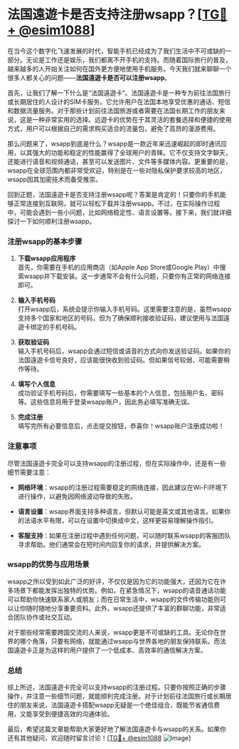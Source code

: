 # 法国遠遊卡是否支持注册wsapp？[[TG💪+ @esim1088](https://t.me/s/esim1088)]

在当今这个数字化飞速发展的时代，智能手机已经成为了我们生活中不可或缺的一部分。无论是工作还是娱乐，我们都离不开手机的支持。而随着国际旅行的普及，越来越多的人开始关注如何在国外更方便地使用手机服务。今天我们就来聊聊一个很多人都关心的问题——**法国遠遊卡是否可以注册wsapp**。

首先，让我们了解一下什么是“法国遠遊卡”。法国遠遊卡是一种专为前往法国旅行或长期居住的人设计的SIM卡服务。它允许用户在法国本地享受优惠的通话、短信和数据流量服务。对于那些计划前往法国旅游或者需要在法国长期工作的朋友来说，这是一种非常实用的选择。远遊卡的优势在于其灵活的套餐选择和便捷的使用方式，用户可以根据自己的需求购买适合的流量包，避免了高昂的漫游费用。

那么问题来了，wsapp到底是什么？wsapp是一款近年来迅速崛起的即时通讯应用，以其强大的功能和稳定的性能赢得了全球用户的青睐。它不仅支持文字聊天，还能进行语音和视频通话，甚至可以发送图片、文件等多媒体内容。更重要的是，wsapp在全球范围内都非常受欢迎，特别是在一些对隐私保护要求较高的地区，wsapp因其加密技术而备受推崇。

回到正题，法国遠遊卡是否支持注册wsapp呢？答案是肯定的！只要你的手机能够正常连接到互联网，就可以轻松下载并注册wsapp。不过，在实际操作过程中，可能会遇到一些小问题，比如网络稳定性、语言设置等。接下来，我们就详细探讨一下如何顺利注册wsapp。

### 注册wsapp的基本步骤

1. **下载wsapp应用程序**  
   首先，你需要在手机的应用商店（如Apple App Store或Google Play）中搜索wsapp并下载安装。这一步通常不会有什么问题，只要你有正常的网络连接即可。

2. **输入手机号码**  
   打开wsapp后，系统会提示你输入手机号码。这里需要注意的是，虽然wsapp支持多个国家和地区的号码，但为了确保顺利接收验证码，建议使用与法国遠遊卡绑定的手机号码。

3. **获取验证码**  
   输入手机号码后，wsapp会通过短信或语音的方式向你发送验证码。如果你的法国遠遊卡信号良好，应该能很快收到验证码。但如果信号较弱，可能需要稍作等待。

4. **填写个人信息**  
   成功验证手机号码后，你需要填写一些基本的个人信息，包括用户名、密码等。这些信息将用于登录wsapp账户，因此务必填写准确无误。

5. **完成注册**  
   填写完所有必要信息后，点击提交按钮，恭喜你！wsapp账户注册成功啦！

### 注意事项

尽管法国遠遊卡完全可以支持wsapp的注册过程，但在实际操作中，还是有一些细节需要注意：

- **网络环境**：wsapp的注册过程需要稳定的网络连接，因此建议在Wi-Fi环境下进行操作，以避免因网络波动导致的失败。
  
- **语言设置**：wsapp界面支持多种语言，但默认可能是英文或其他语言。如果你的法语水平有限，可以在设置中切换成中文，这样更容易理解操作指引。

- **客服支持**：如果在注册过程中遇到任何问题，可以随时联系wsapp的客服团队寻求帮助。他们通常会在短时间内回复你的请求，并提供解决方案。

### wsapp的优势与应用场景

wsapp之所以受到如此广泛的好评，不仅仅是因为它的功能强大，还因为它在许多场景下都能发挥出独特的优势。例如，在紧急情况下，wsapp的语音通话功能可以帮助你快速联系家人或朋友；而在日常生活中，wsapp的文件传输功能则可以让你随时随地分享重要资料。此外，wsapp还提供了丰富的群聊功能，非常适合团队协作或社交互动。

对于那些经常需要跨国交流的人来说，wsapp更是不可或缺的工具。无论你在世界的哪个角落，只要有网络，就能通过wsapp与世界各地的朋友保持联系。而法国遠遊卡正是为这样的用户提供了一个低成本、高效率的通信解决方案。

### 总结

综上所述，法国遠遊卡完全可以支持wsapp的注册过程。只要你按照正确的步骤操作，并注意一些细节问题，就能顺利完成注册。对于计划前往法国旅行或长期居住的朋友来说，法国遠遊卡搭配wsapp无疑是一个绝佳组合，既能节省通信费用，又能享受到便捷高效的沟通体验。

最后，希望这篇文章能帮助大家更好地了解法国遠遊卡与wsapp的关系。如果你还有其他疑问，欢迎随时留言讨论！[[TG💪+ @esim1088](https://t.me/s/esim1088) ![Image](https://i.postimg.cc/4NQfJmqS/Snipaste-2025-05-13-00-14-12.png)]